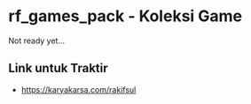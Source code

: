 # rf_games_pack - Koleksi Game

Not ready yet...

## Link untuk Traktir

- https://karyakarsa.com/rakifsul
